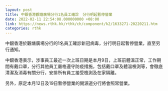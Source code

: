 ```yaml
---
layout: post
title: 中銀香港觀塘廣場分行1名員工確診　分行明起暫停營業
date: 2022-02-11 22:54:08.000000000 +08:00
link: https://news.rthk.hk/rthk/ch/component/k2/1633271-20220211.htm
categories: rthk
---
```


中銀香港於觀塘廣場分行的1名員工確診新冠病毒，分行明日起暫停營業，直至另行通知。

中銀香港表示，涉事員工最近一次上班日期是本月9日，上班前體溫正常，工作期間有戴口罩，分行其他員工嚴格遵守防疫措施，包括戴口罩及體溫檢測等，會徹底清潔及消毒有關分行，安排所有員工接受檢測及在家隔離。

另外，原定本月12日及19日暫停營業的開源道分行將會照常營業。
